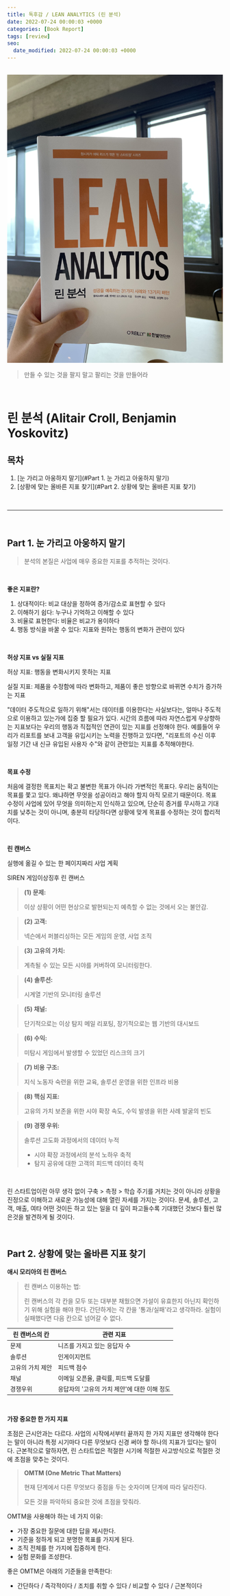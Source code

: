```yaml
---
title: 독후감 / LEAN ANALYTICS (린 분석)
date: 2022-07-24 00:00:03 +0000
categories: [Book Report]
tags: [review]
seo:
  date_modified: 2022-07-24 00:00:03 +0000
---
```


<br/>

<img src="/assets/img/chat/leananalytics1.jpg">



> 만들 수 있는 것을 팔지 말고 팔리는 것을 만들어라

<br/>

# <b>린 분석 (Alitair Croll, Benjamin Yoskovitz)</b>

## <b>목차</b>

1. [눈 가리고 아웅하지 말기](#Part 1. 눈 가리고 아웅하지 말기)
2. [상황에 맞는 올바른 지표 찾기](#Part 2. 상황에 맞는 올바른 지표 찾기)

<br/>

---

<br/>

## Part 1. 눈 가리고 아웅하지 말기

>  분석의 본질은 사업에 매우 중요한 지표를 추적하는 것이다.

<br/>

<b>좋은 지표란? </b>  

1. 상대적이다: 비교 대상을 정하여 증가/감소로 표현할 수 있다  
2. 이해하기 쉽다: 누구나 기억하고 이해할 수 있다  
3. 비율로 표현한다: 비율은 비교가 용이하다  
4. 행동 방식을 바꿀 수 있다: 지표와 원하는 행동의 변화가 관련이 있다  

<br>

<b>허상 지표 vs 실질 지표</b>  

허상 지표: 행동을 변화시키지 못하는 지표  

실질 지표: 제품을 수정함에 따라 변화하고, 제품이 좋은 방향으로 바뀌면 수치가 증가하는 지표  

"데이터 주도적으로 일하기 위해"서는 데이터를 이용한다는 사실보다는, 얼마나 주도적으로 이용하고 있는가에 집중 할 필요가 있다. 시간의 흐름에 따라 자연스럽게 우상향하는 지표보다는 우리의 행동과 직접적인 연관이 있는 지표를 선정해야 한다.  예를들어 우리가 리포트를 보내 고객을 유입시키는 노력을 진행하고 있다면, "리포트의 수신 이후 일정 기간 내 신규 유입된 사용자 수"와 같이 관련있는 지표를 추적해야한다.  

<br/>

<b>목표 수정</b>  

처음에 결정한 목표치는 확고 불변한 목표가 아니라 가변적인 목표다. 우리는 움직이는 목표를 쫓고 있다. 왜냐하면 무엇을 성공이라고 해야 할지 아직 모르기 때문이다. 목표 수정이 사업에 있어 무엇을 의미하는지 인식하고 있으며, 단순히 증거를 무시하고 기대치를 낮추는 것이 아니며, 충분히 타당하다면 상황에 맞게 목표를 수정하는 것이 합리적이다.  

<br/>

<b>린 캔버스</b>

실행에 옮길 수 있는 한 페이지짜리 사업 계획  

SIREN 게임이상징후 린 캔버스  

> <b>(1) 문제:</b>  
>
> 이상 상황이 어떤 현상으로 발현되는지 예측할 수 없는 것에서 오는 불안감.  

> <b>(2) 고객:</b>  
>
> 넥슨에서 퍼블리싱하는 모든 게임의 운영, 사업 조직  

> <b>(3) 고유의 가치:</b>  
>
> 계측될 수 있는 모든 시야를 커버하여 모니터링한다.  

> <b>(4) 솔루션:</b>  
>
> 시계열 기반의 모니터링 솔루션  

> <b>(5) 채널:</b>  
>
> 단기적으로는 이상 탐지 메일 리포팅, 장기적으로는 웹 기반의 대시보드  

> <b>(6) 수익:</b>  
>
> 미탐시 게임에서 발생할 수 있었던 리스크의 크기  

> <b>(7) 비용 구조:</b>  
>
> 지식 노동자 숙련을 위한 교육, 솔루션 운영을 위한 인프라 비용  

> <b>(8) 핵심 지표:</b>  
>
> 고유의 가치 보존을 위한 시야 확장 속도, 수익 발생을 위한 사례 발굴의 빈도  

> <b>(9) 경쟁 우위:</b>  
>
> 솔루션 고도화 과정에서의 데이터 누적  
>
> - 시야 확장 과정에서의 분석 노하우 축적  
> - 탐지 공유에 대한 고객의 피드백 데이터 축적  

<br/>

린 스타트업이란 아무 생각 없이 구축 > 측정 > 학습 주기를 거치는 것이 아니라 상황을 진정으로 이해하고 새로운 가능성에 대해 열린 자세를 가지는 것이다. 문세, 솔루션, 고객, 매출, 여타 어떤 것이든 하고 있는 일을 더 깊이 파고들수록 기대했던 것보다 훨씬 많은것을 발견하게 될 것이다.  

<br/>

## <b>Part 2. 상황에 맞는 올바른 지표 찾기</b>

<b>애시 모리아의 린 캔버스</b>  

> 린 캔버스 이용하는 법:  
>
> 린 캔버스의 각 칸을 모두 또는 대부분 채웠으면 가설이 유효한지 아닌지 확인하기 위해 실험을 해야 한다. 간단하게는 각 칸을 '통과/실패'라고 생각하라. 실험이 실패했다면 다음 칸으로 넘어갈 수 없다.  

| 린 캔버스의 칸   | 관련 지표                                    |
| ---------------- | -------------------------------------------- |
| 문제             | 니즈를 가지고 있는 응답자 수                 |
| 솔루션           | 인게이지먼트                                 |
| 고유의 가치 제안 | 피드백 점수                                  |
| 채널             | 이메일 오픈율, 클릭률, 피드백 도달률         |
| 경쟁우위         | 응답자의 '고유의 가치 제안'에 대한 이해 정도 |

<br/>

<b>가장 중요한 한 가지 지표</b>  

초점은 근시안과는 다르다. 사업의 시작에서부터 끝까지 한 가지 지표만 생각해야 한다는 말이 아니라 특정 시기마다 다른 무엇보다 신경 써야 할 하나의 지표가 있다는 말이다. 근본적으로 말하자면, 린 스타트업은 적절한 시기에 적절한 사고방식으로 적절한 것에 초점을 맞추는 것이다.  

> <b>OMTM (One Metric That Matters)</b>  
>
> 현재 단계에서 다른 무엇보다 중점을 두는 숫자이며 단계에 따라 달라진다.  
>
> 모든 것을 파악하되 중요한 것에 초점을 맞춰라.  

  

OMTM을 사용해야 하는 네 가지 이유:  

- 가장 중요한 질문에 대한 답을 제시한다.  
- 기준을 정하게 되고 분명한 목표를 가지게 된다.  
- 조직 전체를 한 가지에 집중하게 한다.  
- 실험 문화를 조성한다.  

  

좋은 OMTM은 아래의 기준들을 만족한다:  

- 간단하다 / 즉각적이다 / 조치를 취할 수 있다 / 비교할 수 있다 / 근본적이다  

 



